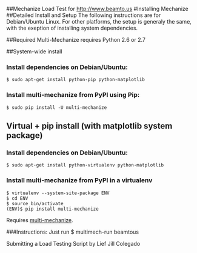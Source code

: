 ##Mechanize Load Test for http://www.beamto.us
#Installing Mechanize
##Detailed Install and Setup
The following instructions are for Debian/Ubuntu Linux. For other platforms, the setup is generaly the same, with the exeption of installing system dependencies.

##Required
Multi-Mechanize requires Python 2.6 or 2.7

##System-wide install
### Install dependencies on Debian/Ubuntu:
	
	$ sudo apt-get install python-pip python-matplotlib

### Install multi-mechanize from PyPI using Pip:
	
	$ sudo pip install -U multi-mechanize

## Virtual + pip install (with matplotlib system package)

### Install dependencies on Debian/Ubuntu:
	
	$ sudo apt-get install python-virtualenv python-matplotlib

### Install multi-mechanize from PyPI in a virtualenv

	$ virtualenv --system-site-package ENV
	$ cd ENV
	$ source bin/activate
	(ENV)$ pip install multi-mechanize



Requires [multi-mechanize](https://github.com/cgoldberg/multi-mechanize).

###Instructions:
	Just run 
		$ multimech-run beamtous

Submitting a Load Testing Script by Lief Jill Colegado
